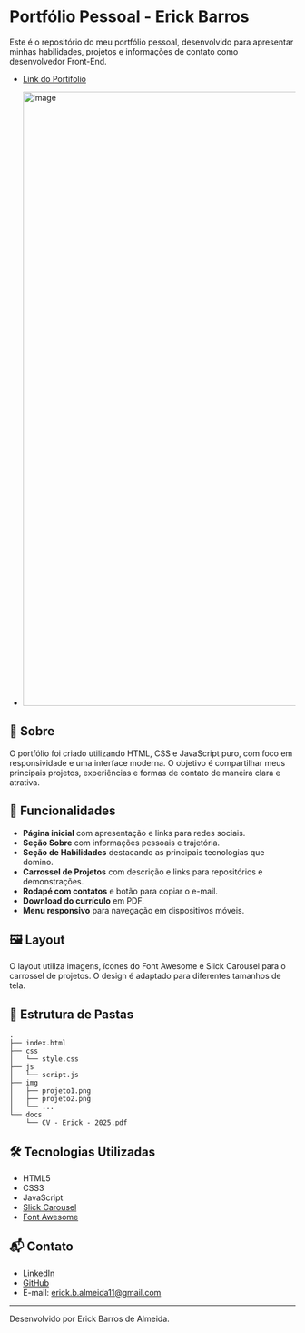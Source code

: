 # Portfólio Pessoal - Erick Barros

Este é o repositório do meu portfólio pessoal, desenvolvido para apresentar minhas habilidades, projetos e informações de contato como desenvolvedor Front-End.

- [Link do Portifolio](https://erick-barros.netlify.app/)

- <img width="1920" height="1080" alt="image" src="https://github.com/user-attachments/assets/aa6b448f-9236-4eae-a540-e7f2c169bd83" />


## 📄 Sobre

O portfólio foi criado utilizando HTML, CSS e JavaScript puro, com foco em responsividade e uma interface moderna. O objetivo é compartilhar meus principais projetos, experiências e formas de contato de maneira clara e atrativa.

## 🚀 Funcionalidades

- **Página inicial** com apresentação e links para redes sociais.
- **Seção Sobre** com informações pessoais e trajetória.
- **Seção de Habilidades** destacando as principais tecnologias que domino.
- **Carrossel de Projetos** com descrição e links para repositórios e demonstrações.
- **Rodapé com contatos** e botão para copiar o e-mail.
- **Download do currículo** em PDF.
- **Menu responsivo** para navegação em dispositivos móveis.

## 🖼️ Layout

O layout utiliza imagens, ícones do Font Awesome e Slick Carousel para o carrossel de projetos. O design é adaptado para diferentes tamanhos de tela.

## 📁 Estrutura de Pastas

```
.
├── index.html
├── css
│   └── style.css
├── js
│   └── script.js
├── img
│   ├── projeto1.png
│   ├── projeto2.png
│   └── ...
└── docs
    └── CV - Erick - 2025.pdf
```

## 🛠️ Tecnologias Utilizadas

- HTML5
- CSS3
- JavaScript
- [Slick Carousel](https://kenwheeler.github.io/slick/)
- [Font Awesome](https://fontawesome.com/)

## 📬 Contato

- [LinkedIn](https://www.linkedin.com/in/erick-b-almeida/)
- [GitHub](https://github.com/ErickBAlmeida)
- E-mail: erick.b.almeida11@gmail.com

---

Desenvolvido por Erick Barros de Almeida.
